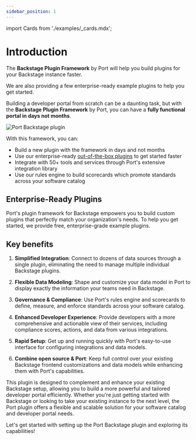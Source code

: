 ```yaml
---
sidebar_position: 1
---
```


import Cards from './examples/\_cards.mdx';

# Introduction

The **Backstage Plugin Framework** by Port will help you build plugins for your Backstage instance faster.

We are also providing a few enterprise-ready example plugins to help you get started.

Building a developer portal from scratch can be a daunting task, but with the **Backstage Plugin Framework** by Port, you can have a **fully functional portal in days not months**.

<div style={{ textAlign: "center" }}>
  <img src="img/plugin-base.png" alt="Port Backstage plugin" />
</div>

With this framework, you can:

- Build a new plugin with the framework in days and not months
- Use our enterprise-ready [out-of-the-box plugins](/examples) to get started faster
- Integrate with 50+ tools and services through Port's extensive integration library
- Use our rules engine to build scorecards which promote standards across your software catalog

## Enterprise-Ready Plugins

Port's plugin framework for Backstage empowers you to build custom plugins that perfectly match your organization's needs. To help you get started, we provide free, enterprise-grade example plugins.

<Cards />

## Key benefits

1. **Simplified Integration**: Connect to dozens of data sources through a single plugin, eliminating the need to manage multiple individual Backstage plugins.

2. **Flexible Data Modeling**: Shape and customize your data model in Port to display exactly the information your teams need in Backstage.

3. **Governance & Compliance**: Use Port's rules engine and scorecards to define, measure, and enforce standards across your software catalog.

4. **Enhanced Developer Experience**: Provide developers with a more comprehensive and actionable view of their services, including compliance scores, actions, and data from various integrations.

5. **Rapid Setup**: Get up and running quickly with Port's easy-to-use interface for configuring integrations and data models.

6. **Combine open source & Port**: Keep full control over your existing Backstage frontend customizations and data models while enhancing them with Port's capabilities.

This plugin is designed to complement and enhance your existing Backstage setup, allowing you to build a more powerful and tailored developer portal efficiently. Whether you're just getting started with Backstage or looking to take your existing instance to the next level, the Port plugin offers a flexible and scalable solution for your software catalog and developer portal needs.

Let's get started with setting up the Port Backstage plugin and exploring its capabilities!
